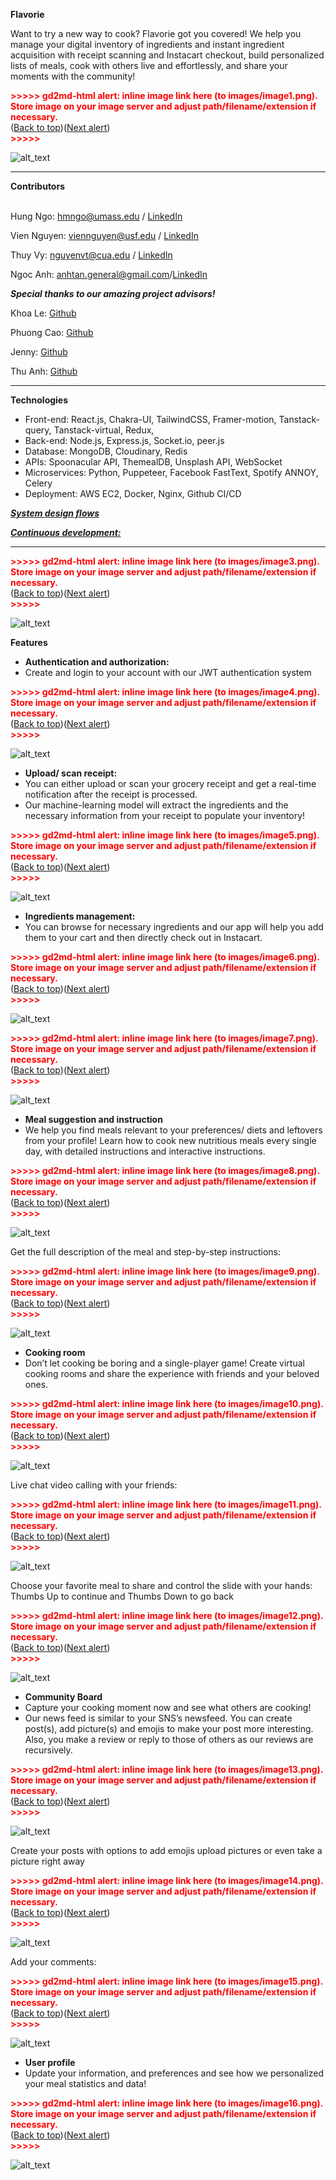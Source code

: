 **Flavorie**

Want to try a new way to cook? Flavorie got you covered! We help you manage your digital inventory of ingredients and instant ingredient acquisition with receipt scanning and Instacart checkout, build personalized lists of meals, cook with others live and effortlessly, and share your moments with the community!

<p id="gdcalert1" ><span style="color: red; font-weight: bold">>>>>>  gd2md-html alert: inline image link here (to images/image1.png). Store image on your image server and adjust path/filename/extension if necessary. </span><br>(<a href="#">Back to top</a>)(<a href="#gdcalert2">Next alert</a>)<br><span style="color: red; font-weight: bold">>>>>> </span></p>

![alt_text](images/image1.png "image_tooltip")

---

**Contributors**

\
Hung Ngo: [hmngo@umass.edu](mailto:hmngo@umass.edu) / [LinkedIn](https://www.linkedin.com/in/hungngo1607/)

Vien Nguyen: [viennguyen@usf.edu](mailto:viennguyen@usf.edu) / [LinkedIn](https://www.linkedin.com/in/vien-nguyen-450938289/)

Thuy Vy: [nguyenvt@cua.edu](mailto:nguyenvt@cua.edu) / [LinkedIn](https://www.linkedin.com/in/vy-nguyen-7275b2157/)

Ngoc Anh: anhtan.general@gmail.com/[LinkedIn](https://www.linkedin.com/in/anhngtran/)

**_Special thanks to our amazing project advisors!_**

Khoa Le: [Github](https://github.com/khoa165)

Phuong Cao: [Github](https://github.com/ctmphuongg)

Jenny: [Github](https://github.com/hoatuyet423)

Thu Anh: [Github](https://github.com/Taenerys)

---

**Technologies**

- Front-end: React.js, Chakra-UI, TailwindCSS, Framer-motion, Tanstack-query, Tanstack-virtual, Redux,
- Back-end: Node.js, Express.js, Socket.io, peer.js
- Database: MongoDB, Cloudinary, Redis
- APIs: Spoonacular API, ThemealDB, Unsplash API, WebSocket
- Microservices: Python, Puppeteer, Facebook FastText, Spotify ANNOY, Celery
- Deployment: AWS EC2, Docker, Nginx, Github CI/CD

**_<span style="text-decoration:underline;">System design flows</span>_**

**_<span style="text-decoration:underline;">Continuous development: </span>_**

---

<p id="gdcalert3" ><span style="color: red; font-weight: bold">>>>>>  gd2md-html alert: inline image link here (to images/image3.png). Store image on your image server and adjust path/filename/extension if necessary. </span><br>(<a href="#">Back to top</a>)(<a href="#gdcalert4">Next alert</a>)<br><span style="color: red; font-weight: bold">>>>>> </span></p>

![alt_text](images/image3.png "image_tooltip")

**Features**

- **Authentication and authorization:**
- Create and login to your account with our JWT authentication system

<p id="gdcalert4" ><span style="color: red; font-weight: bold">>>>>>  gd2md-html alert: inline image link here (to images/image4.png). Store image on your image server and adjust path/filename/extension if necessary. </span><br>(<a href="#">Back to top</a>)(<a href="#gdcalert5">Next alert</a>)<br><span style="color: red; font-weight: bold">>>>>> </span></p>

![alt_text](images/image4.png "image_tooltip")

- **Upload/ scan receipt:**
- You can either upload or scan your grocery receipt and get a real-time notification after the receipt is processed.
- Our machine-learning model will extract the ingredients and the necessary information from your receipt to populate your inventory!

<p id="gdcalert5" ><span style="color: red; font-weight: bold">>>>>>  gd2md-html alert: inline image link here (to images/image5.png). Store image on your image server and adjust path/filename/extension if necessary. </span><br>(<a href="#">Back to top</a>)(<a href="#gdcalert6">Next alert</a>)<br><span style="color: red; font-weight: bold">>>>>> </span></p>

![alt_text](images/image5.png "image_tooltip")

- **Ingredients management:**
- You can browse for necessary ingredients and our app will help you add them to your cart and then directly check out in Instacart.

<p id="gdcalert6" ><span style="color: red; font-weight: bold">>>>>>  gd2md-html alert: inline image link here (to images/image6.png). Store image on your image server and adjust path/filename/extension if necessary. </span><br>(<a href="#">Back to top</a>)(<a href="#gdcalert7">Next alert</a>)<br><span style="color: red; font-weight: bold">>>>>> </span></p>

![alt_text](images/image6.png "image_tooltip")

<p id="gdcalert7" ><span style="color: red; font-weight: bold">>>>>>  gd2md-html alert: inline image link here (to images/image7.png). Store image on your image server and adjust path/filename/extension if necessary. </span><br>(<a href="#">Back to top</a>)(<a href="#gdcalert8">Next alert</a>)<br><span style="color: red; font-weight: bold">>>>>> </span></p>

![alt_text](images/image7.png "image_tooltip")

- **Meal suggestion and instruction**
- We help you find meals relevant to your preferences/ diets and leftovers from your profile! Learn how to cook new nutritious meals every single day, with detailed instructions and interactive instructions.

<p id="gdcalert8" ><span style="color: red; font-weight: bold">>>>>>  gd2md-html alert: inline image link here (to images/image8.png). Store image on your image server and adjust path/filename/extension if necessary. </span><br>(<a href="#">Back to top</a>)(<a href="#gdcalert9">Next alert</a>)<br><span style="color: red; font-weight: bold">>>>>> </span></p>

![alt_text](images/image8.png "image_tooltip")

Get the full description of the meal and step-by-step instructions:

<p id="gdcalert9" ><span style="color: red; font-weight: bold">>>>>>  gd2md-html alert: inline image link here (to images/image9.png). Store image on your image server and adjust path/filename/extension if necessary. </span><br>(<a href="#">Back to top</a>)(<a href="#gdcalert10">Next alert</a>)<br><span style="color: red; font-weight: bold">>>>>> </span></p>

![alt_text](images/image9.png "image_tooltip")

- **Cooking room**
- Don’t let cooking be boring and a single-player game! Create virtual cooking rooms and share the experience with friends and your beloved ones.

<p id="gdcalert10" ><span style="color: red; font-weight: bold">>>>>>  gd2md-html alert: inline image link here (to images/image10.png). Store image on your image server and adjust path/filename/extension if necessary. </span><br>(<a href="#">Back to top</a>)(<a href="#gdcalert11">Next alert</a>)<br><span style="color: red; font-weight: bold">>>>>> </span></p>

![alt_text](images/image10.png "image_tooltip")

Live chat video calling with your friends:

<p id="gdcalert11" ><span style="color: red; font-weight: bold">>>>>>  gd2md-html alert: inline image link here (to images/image11.png). Store image on your image server and adjust path/filename/extension if necessary. </span><br>(<a href="#">Back to top</a>)(<a href="#gdcalert12">Next alert</a>)<br><span style="color: red; font-weight: bold">>>>>> </span></p>

![alt_text](images/image11.png "image_tooltip")

Choose your favorite meal to share and control the slide with your hands: Thumbs Up to continue and Thumbs Down to go back

<p id="gdcalert12" ><span style="color: red; font-weight: bold">>>>>>  gd2md-html alert: inline image link here (to images/image12.png). Store image on your image server and adjust path/filename/extension if necessary. </span><br>(<a href="#">Back to top</a>)(<a href="#gdcalert13">Next alert</a>)<br><span style="color: red; font-weight: bold">>>>>> </span></p>

![alt_text](images/image12.png "image_tooltip")

- **Community Board**
- Capture your cooking moment now and see what others are cooking!
- Our news feed is similar to your SNS’s newsfeed. You can create post(s), add picture(s) and emojis to make your post more interesting. Also, you make a review or reply to those of others as our reviews are recursively.

<p id="gdcalert13" ><span style="color: red; font-weight: bold">>>>>>  gd2md-html alert: inline image link here (to images/image13.png). Store image on your image server and adjust path/filename/extension if necessary. </span><br>(<a href="#">Back to top</a>)(<a href="#gdcalert14">Next alert</a>)<br><span style="color: red; font-weight: bold">>>>>> </span></p>

![alt_text](images/image13.png "image_tooltip")

Create your posts with options to add emojis upload pictures or even take a picture right away

<p id="gdcalert14" ><span style="color: red; font-weight: bold">>>>>>  gd2md-html alert: inline image link here (to images/image14.png). Store image on your image server and adjust path/filename/extension if necessary. </span><br>(<a href="#">Back to top</a>)(<a href="#gdcalert15">Next alert</a>)<br><span style="color: red; font-weight: bold">>>>>> </span></p>

![alt_text](images/image14.png "image_tooltip")

Add your comments:

<p id="gdcalert15" ><span style="color: red; font-weight: bold">>>>>>  gd2md-html alert: inline image link here (to images/image15.png). Store image on your image server and adjust path/filename/extension if necessary. </span><br>(<a href="#">Back to top</a>)(<a href="#gdcalert16">Next alert</a>)<br><span style="color: red; font-weight: bold">>>>>> </span></p>

![alt_text](images/image15.png "image_tooltip")

- **User profile**
- Update your information, and preferences and see how we personalized your meal statistics and data!

<p id="gdcalert16" ><span style="color: red; font-weight: bold">>>>>>  gd2md-html alert: inline image link here (to images/image16.png). Store image on your image server and adjust path/filename/extension if necessary. </span><br>(<a href="#">Back to top</a>)(<a href="#gdcalert17">Next alert</a>)<br><span style="color: red; font-weight: bold">>>>>> </span></p>

![alt_text](images/image16.png "image_tooltip")
